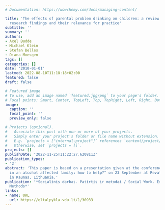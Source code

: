 ```yaml
---
# Documentation: https://wowchemy.com/docs/managing-content/

title: 'The effects of parental problem drinking on children: a review of current
  research findings and their relevance for practice'
subtitle: ''
summary: ''
authors:
- Axel Budde
- Michael Klein
- Stefan Belles
- Diana Moesgen
tags: []
categories: []
date: '2010-01-01'
lastmod: 2022-08-10T11:18:18+02:00
featured: false
draft: false

# Featured image
# To use, add an image named `featured.jpg/png` to your page's folder.
# Focal points: Smart, Center, TopLeft, Top, TopRight, Left, Right, BottomLeft, Bottom, BottomRight.
image:
  caption: ''
  focal_point: ''
  preview_only: false

# Projects (optional).
#   Associate this post with one or more of your projects.
#   Simply enter your project's folder or file name without extension.
#   E.g. `projects = ["internal-project"]` references `content/project/deep-learning/index.md`.
#   Otherwise, set `projects = []`.
projects: []
publishDate: '2022-11-25T11:22:27.620811Z'
publication_types:
- '2'
abstract: 'This paper is based on a presentation given at the conference “A child
  in an alcohol affected family: how to help?” on 23 September at Reval Hotel Neris
  in Kaunas, Lithuania.'
publication: '*Socialinis darbas. Patirtis ir metodai / Social Work. Experience and
  Methods*'
links:
- name: URL
  url: https://eltalpykla.vdu.lt/1/30933
---
```


